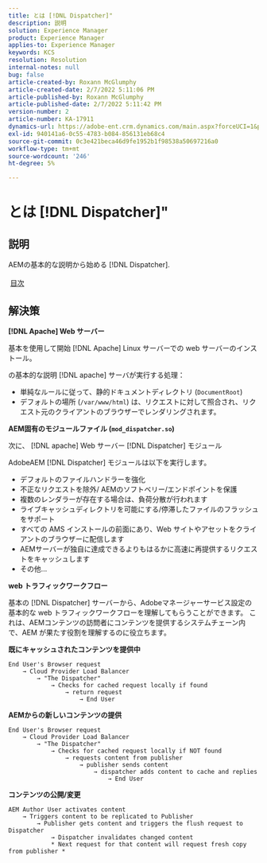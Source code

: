 ```yaml
---
title: とは [!DNL Dispatcher]"
description: 説明
solution: Experience Manager
product: Experience Manager
applies-to: Experience Manager
keywords: KCS
resolution: Resolution
internal-notes: null
bug: false
article-created-by: Roxann McGlumphy
article-created-date: 2/7/2022 5:11:06 PM
article-published-by: Roxann McGlumphy
article-published-date: 2/7/2022 5:11:42 PM
version-number: 2
article-number: KA-17911
dynamics-url: https://adobe-ent.crm.dynamics.com/main.aspx?forceUCI=1&pagetype=entityrecord&etn=knowledgearticle&id=35d146ef-3888-ec11-93b0-0022480837ff
exl-id: 940141a6-0c55-4783-b084-856131eb68c4
source-git-commit: 0c3e421beca46d9fe1952b1f98538a50697216a0
workflow-type: tm+mt
source-wordcount: '246'
ht-degree: 5%

---
```


# とは [!DNL Dispatcher]&quot;

## 説明

AEMの基本的な説明から始める [!DNL Dispatcher].<br><br> [目次](https://experienceleague.adobe.com/docs/experience-cloud-kcs/kbarticles/KA-17490.html?lang=ja)

## 解決策


<b>[!DNL Apache] Web サーバー</b>

基本を使用して開始 [!DNL Apache] Linux サーバーでの web サーバーのインストール。

の基本的な説明 [!DNL apache] サーバが実行する処理：

- 単純なルールに従って、静的ドキュメントディレクトリ (`DocumentRoot`)
- デフォルトの場所 (`/var/www/html`) は、リクエストに対して照合され、リクエスト元のクライアントのブラウザーでレンダリングされます。




<b>AEM固有のモジュールファイル (`mod_dispatcher.so`)</b>

次に、 [!DNL apache] Web サーバー [!DNL Dispatcher] モジュール

AdobeAEM [!DNL Dispatcher] モジュールは以下を実行します。

- デフォルトのファイルハンドラーを強化
- 不正なリクエストを除外/ AEMのソフトベリー/エンドポイントを保護
- 複数のレンダラーが存在する場合は、負荷分散が行われます
- ライブキャッシュディレクトリを可能にする/停滞したファイルのフラッシュをサポート
- すべての AMS インストールの前面にあり、Web サイトやアセットをクライアントのブラウザーに配信します
- AEMサーバーが独自に達成できるよりもはるかに高速に再提供するリクエストをキャッシュします
- その他…




<b>web トラフィックワークフロー</b>

基本の [!DNL Dispatcher] サーバーから、Adobeマネージャーサービス設定の基本的な web トラフィックワークフローを理解してもらうことができます。
これは、AEMコンテンツの訪問者にコンテンツを提供するシステムチェーン内で、AEM が果たす役割を理解するのに役立ちます。

<b>既にキャッシュされたコンテンツを提供中</b>


```
End User's Browser request 
    → Cloud Provider Load Balancer 
        → "The Dispatcher" 
            → Checks for cached request locally if found 
                → return request 
                    → End User
```


<b>AEMからの新しいコンテンツの提供</b>


```
End User's Browser request 
    → Cloud Provider Load Balancer 
        → "The Dispatcher" 
            → Checks for cached request locally if NOT found 
                → requests content from publisher 
                    → publisher sends content 
                        → dispatcher adds content to cache and replies 
                            → End User
```


<b>コンテンツの公開/変更</b>


```
AEM Author User activates content 
    → Triggers content to be replicated to Publisher 
        → Publisher gets content and triggers the flush request to Dispatcher 
            → Dispatcher invalidates changed content 
            * Next request for that content will request fresh copy from publisher *
```
